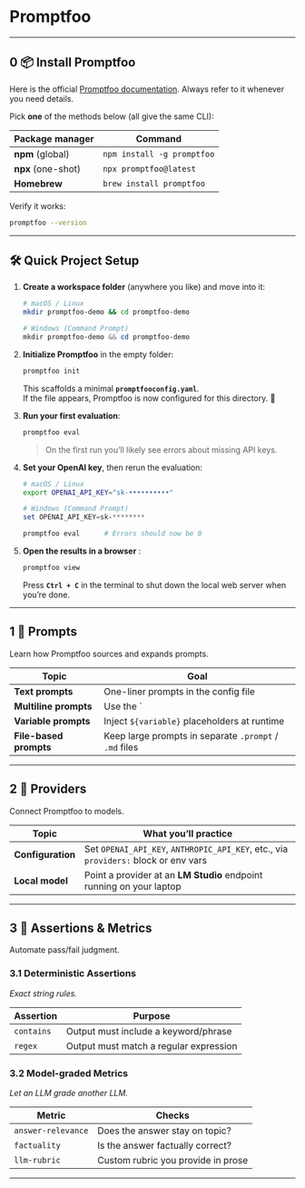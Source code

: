 # **Promptfoo**

---

## 0  📦 Install Promptfoo

Here is the official [Promptfoo documentation](https://www.promptfoo.dev/docs/intro/). Always refer to it whenever you need details.

Pick **one** of the methods below (all give the same CLI):

| Package manager | Command |
|-----------------|---------|
| **npm** (global) | `npm install -g promptfoo` |
| **npx** (one-shot) | `npx promptfoo@latest` |
| **Homebrew** | `brew install promptfoo` |

Verify it works:

```bash
promptfoo --version
```

---


##  🛠️ Quick Project Setup

1. **Create a workspace folder** (anywhere you like) and move into it:

   ```bash
   # macOS / Linux
   mkdir promptfoo-demo && cd promptfoo-demo
   ```
   ```powershell
   # Windows (Command Prompt)
   mkdir promptfoo-demo && cd promptfoo-demo
   ```

2. **Initialize Promptfoo** in the empty folder:

   ```bash
   promptfoo init
   ```

   This scaffolds a minimal **`promptfooconfig.yaml`**.  
   If the file appears, Promptfoo is now configured for this directory. 🎉

3. **Run your first evaluation**:

   ```bash
   promptfoo eval
   ```

   > On the first run you’ll likely see errors about missing API keys.

4. **Set your OpenAI key**, then rerun the evaluation:

   ```bash
   # macOS / Linux
   export OPENAI_API_KEY="sk-••••••••••"
   ```
   ```powershell
   # Windows (Command Prompt)
   set OPENAI_API_KEY=sk-********
   ```

   ```bash
   promptfoo eval      # Errors should now be 0
   ```

5. **Open the results in a browser** :

   ```bash
   promptfoo view
   ```

   Press **`Ctrl + C`** in the terminal to shut down the local web server when you’re done.


---


## 1  🎯 Prompts

Learn how Promptfoo sources and expands prompts.

| Topic | Goal |
|-------|------|
| **Text prompts** | One-liner prompts in the config file |
| **Multiline prompts** | Use the `|` block syntax for long instructions |
| **Variable prompts** | Inject `${variable}` placeholders at runtime |
| **File-based prompts** | Keep large prompts in separate `.prompt` / `.md` files |

---

## 2  🔌 Providers

Connect Promptfoo to models.

| Topic | What you’ll practice |
|-------|----------------------|
| **Configuration** | Set `OPENAI_API_KEY`, `ANTHROPIC_API_KEY`, etc., via `providers:` block or env vars |
| **Local model** | Point a provider at an **LM Studio** endpoint running on your laptop |



---

## 3  📏 Assertions & Metrics

Automate pass/fail judgment.

### 3.1 Deterministic Assertions  
*Exact string rules.*

| Assertion | Purpose |
|-----------|---------|
| `contains` | Output must include a keyword/phrase |
| `regex` | Output must match a regular expression |

### 3.2 Model-graded Metrics  
*Let an LLM grade another LLM.*

| Metric | Checks |
|--------|--------|
| `answer-relevance` | Does the answer stay on topic? |
| `factuality` | Is the answer factually correct? |
| `llm-rubric` | Custom rubric you provide in prose |


---
